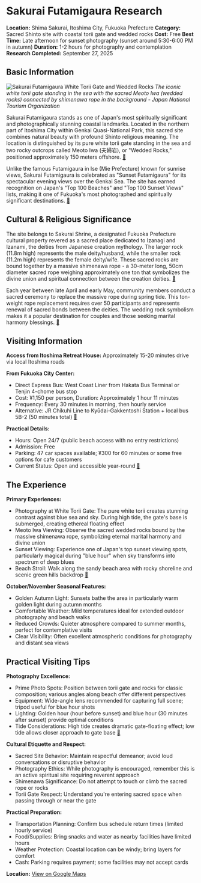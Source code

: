 # Sakurai Futamigaura Research

**Location:** Shima Sakurai, Itoshima City, Fukuoka Prefecture
**Category:** Sacred Shinto site with coastal torii gate and wedded rocks
**Cost:** Free
**Best Time:** Late afternoon for sunset photography (sunset around 5:30-6:00 PM in autumn)
**Duration:** 1-2 hours for photography and contemplation
**Research Completed:** September 27, 2025

## Basic Information

![Sakurai Futamigaura White Torii Gate and Wedded Rocks](https://res-3.cloudinary.com/jnto/image/upload/w_750,h_503,c_fill,f_auto,fl_lossy,q_auto/v1508559934/fukuoka/Fukuoka1625_4.jpg)
*The iconic white torii gate standing in the sea with the sacred Meoto Iwa (wedded rocks) connected by shimenawa rope in the background - Japan National Tourism Organization*

Sakurai Futamigaura stands as one of Japan's most spiritually significant and photographically stunning coastal landmarks. Located in the northern part of Itoshima City within Genkai Quasi-National Park, this sacred site combines natural beauty with profound Shinto religious meaning. The location is distinguished by its pure white torii gate standing in the sea and two rocky outcrops called Meoto Iwa (夫婦岩), or "Wedded Rocks," positioned approximately 150 meters offshore. [🔗](https://www.japan.travel/en/spot/1204/)

Unlike the famous Futamigaura in Ise (Mie Prefecture) known for sunrise views, Sakurai Futamigaura is celebrated as "Sunset Futamigaura" for its spectacular evening views over the Genkai Sea. The site has earned recognition on Japan's "Top 100 Beaches" and "Top 100 Sunset Views" lists, making it one of Fukuoka's most photographed and spiritually significant destinations. [🔗](https://www.crossroadfukuoka.jp/en/spot/12456/)

## Cultural & Religious Significance

The site belongs to Sakurai Shrine, a designated Fukuoka Prefecture cultural property revered as a sacred place dedicated to Izanagi and Izanami, the deities from Japanese creation mythology. The larger rock (11.8m high) represents the male deity/husband, while the smaller rock (11.2m high) represents the female deity/wife. These sacred rocks are bound together by a massive shimenawa rope - a 30-meter long, 50cm diameter sacred rope weighing approximately one ton that symbolizes the divine union and spiritual connection between the creation deities. [🔗](https://www.japan.travel/en/spot/1204/)

Each year between late April and early May, community members conduct a sacred ceremony to replace the massive rope during spring tide. This ton-weight rope replacement requires over 50 participants and represents renewal of sacred bonds between the deities. The wedding rock symbolism makes it a popular destination for couples and those seeking marital harmony blessings. [🔗](https://kami-shrine.com/journal/the-meaning-of-torii)

## Visiting Information

**Access from Itoshima Retreat House:** Approximately 15-20 minutes drive via local Itoshima roads

**From Fukuoka City Center:**
- Direct Express Bus: West Coast Liner from Hakata Bus Terminal or Tenjin 4-chome bus stop
- Cost: ¥1,150 per person, Duration: Approximately 1 hour 11 minutes
- Frequency: Every 30 minutes in morning, then hourly service
- Alternative: JR Chikuhi Line to Kyūdai-Gakkentoshi Station + local bus 5B-2 (50 minutes total) [🔗](https://heyroseanne.com/sakurai-futamigaura/)

**Practical Details:**
- Hours: Open 24/7 (public beach access with no entry restrictions)
- Admission: Free
- Parking: 47 car spaces available; ¥300 for 60 minutes or some free options for cafe customers
- Current Status: Open and accessible year-round [🔗](https://www.crossroadfukuoka.jp/en/spot/12456/)

## The Experience

**Primary Experiences:**
- Photography at White Torii Gate: The pure white torii creates stunning contrast against blue sea and sky. During high tide, the gate's base is submerged, creating ethereal floating effect
- Meoto Iwa Viewing: Observe the sacred wedded rocks bound by the massive shimenawa rope, symbolizing eternal marital harmony and divine union
- Sunset Viewing: Experience one of Japan's top sunset viewing spots, particularly magical during "blue hour" when sky transforms into spectrum of deep blues
- Beach Stroll: Walk along the sandy beach area with rocky shoreline and scenic green hills backdrop [🔗](https://enjoy-kyushu.com/column/fukuoka/scenic/875/)

**October/November Seasonal Features:**
- Golden Autumn Light: Sunsets bathe the area in particularly warm golden light during autumn months
- Comfortable Weather: Mild temperatures ideal for extended outdoor photography and beach walks
- Reduced Crowds: Quieter atmosphere compared to summer months, perfect for contemplative visits
- Clear Visibility: Often excellent atmospheric conditions for photography and distant sea views

## Practical Visiting Tips

**Photography Excellence:**
- Prime Photo Spots: Position between torii gate and rocks for classic composition; various angles along beach offer different perspectives
- Equipment: Wide-angle lens recommended for capturing full scene; tripod useful for blue hour shots
- Lighting: Golden hour (hour before sunset) and blue hour (30 minutes after sunset) provide optimal conditions
- Tide Considerations: High tide creates dramatic gate-floating effect; low tide allows closer approach to gate base [🔗](https://enjoy-kyushu.com/column/fukuoka/scenic/875/)

**Cultural Etiquette and Respect:**
- Sacred Site Behavior: Maintain respectful demeanor; avoid loud conversations or disruptive behavior
- Photography Ethics: While photography is encouraged, remember this is an active spiritual site requiring reverent approach
- Shimenawa Significance: Do not attempt to touch or climb the sacred rope or rocks
- Torii Gate Respect: Understand you're entering sacred space when passing through or near the gate

**Practical Preparation:**
- Transportation Planning: Confirm bus schedule return times (limited hourly service)
- Food/Supplies: Bring snacks and water as nearby facilities have limited hours
- Weather Protection: Coastal location can be windy; bring layers for comfort
- Cash: Parking requires payment; some facilities may not accept cards

**Location:** [View on Google Maps](https://maps.google.com/maps?q=33.64,130.196)
